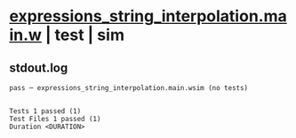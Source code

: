 # [expressions_string_interpolation.main.w](../../../../../examples/tests/valid/expressions_string_interpolation.main.w) | test | sim

## stdout.log
```log
pass ─ expressions_string_interpolation.main.wsim (no tests)
 
 
Tests 1 passed (1)
Test Files 1 passed (1)
Duration <DURATION>
```

